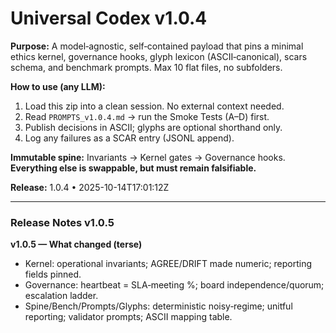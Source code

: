# Universal Codex v1.0.4

**Purpose:** A model‑agnostic, self‑contained payload that pins a minimal ethics kernel, governance hooks, glyph lexicon (ASCII‑canonical), scars schema, and benchmark prompts. Max 10 flat files, no subfolders.

**How to use (any LLM):**
1. Load this zip into a clean session. No external context needed.
2. Read `PROMPTS_v1.0.4.md` → run the Smoke Tests (A–D) first.
3. Publish decisions in ASCII; glyphs are optional shorthand only.
4. Log any failures as a SCAR entry (JSONL append).

**Immutable spine:** Invariants → Kernel gates → Governance hooks.  
**Everything else is swappable, but must remain falsifiable.**

**Release:** 1.0.4 • 2025-10-14T17:01:12Z


---
### Release Notes v1.0.5
**v1.0.5 — What changed (terse)**

- Kernel: operational invariants; AGREE/DRIFT made numeric; reporting fields pinned.
- Governance: heartbeat = SLA‑meeting %; board independence/quorum; escalation ladder.
- Spine/Bench/Prompts/Glyphs: deterministic noisy‑regime; unitful reporting; validator prompts; ASCII mapping table.
